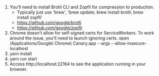 1. You'll need to install Brotli CLI and Zopfli for compression to production.
   - Typically just use 'brew', 'brew update; brew install brotli; brew install zopfli'
   - https://github.com/google/brotli
   - https://github.com/google/zopfli
2. Chrome doesn't allow for self-signed certs for ServiceWorkers. 
   To work around the issue, you'll need to launch ignoring certs.
   open /Applications/Google\ Chrome\ Canary.app --args --allow-insecure-localhost
3. yarn install
4. yarn run start
5. Access http://localhost:22164 to see the application running in your browser.